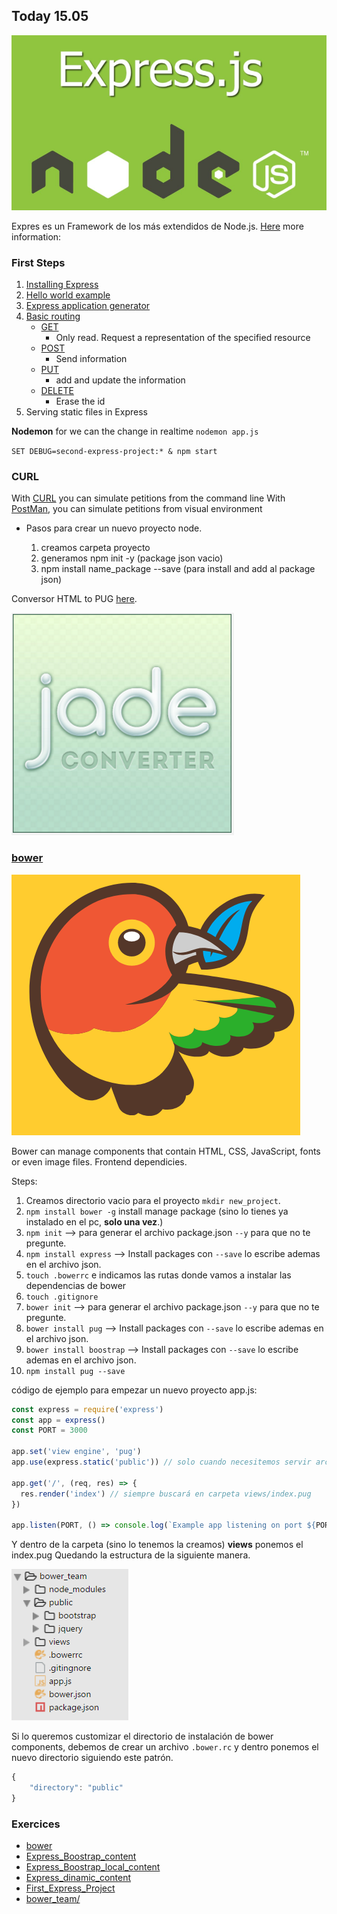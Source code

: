 
## Today 15.05

![express.js](img/express.js.png)


Expres es un Framework de los más extendidos de Node.js.
[Here](http://www.nodehispano.com/2012/01/express-el-framework-web-para-nodejs/) more information:



### First Steps

1. [Installing Express](http://expressjs.com/en/starter/installing.html)
1. [Hello world example](http://expressjs.com/en/starter/hello-world.html)
1. [Express application generator](http://expressjs.com/en/starter/generator.html)
1. [Basic routing](http://expressjs.com/en/starter/basic-routing.html)
    + [GET](https://en.wikipedia.org/wiki/Hypertext_Transfer_Protocol#Request_methods)
        * Only read. Request a representation of the specified resource
    + [POST](https://en.wikipedia.org/wiki/Hypertext_Transfer_Protocol#Request_methods)
        * Send information
    +   [PUT](https://en.wikipedia.org/wiki/Hypertext_Transfer_Protocol#Request_methods)
        *   add and update the information 
    +   [DELETE](https://en.wikipedia.org/wiki/Hypertext_Transfer_Protocol#Request_methods)
        *   Erase the id 
1. Serving static files in Express


**Nodemon** for we can the change in realtime ``nodemon app.js``

``SET DEBUG=second-express-project:* & npm start``


### CURL

With [CURL](http://stackoverflow.com/questions/9507353/how-do-i-install-set-up-and-use-curl-on-windows#16216825) you can simulate petitions from the command line
With [PostMan](https://chrome.google.com/webstore/detail/postman/fhbjgbiflinjbdggehcddcbncdddomop), you can simulate petitions from visual environment 

- Pasos para crear un nuevo proyecto node.

    1. creamos carpeta proyecto
    2. generamos npm init -y (package json vacio)
    3. npm install name_package --save (para install and add al package json)

Conversor HTML to PUG [here](http://html2jade.org/).


![jadeconverter](img/jadeconverter.png)

### [bower](https://bower.io/)

![bower](img/bower.png)

Bower can manage components that contain HTML, CSS, JavaScript, fonts or even image files. Frontend dependicies.

Steps:

1. Creamos directorio vacio para el proyecto ``mkdir new_project``. 
1. ``npm install bower -g`` install manage package (sino lo tienes ya instalado en el pc, **solo una vez**.)
1. ``npm init`` --> para generar el archivo package.json ``--y`` para que no te pregunte.
1. ``npm install express`` --> Install packages con ``--save`` lo escribe ademas en el archivo json.
1. ``touch .bowerrc`` e indicamos las rutas donde vamos a instalar las dependencias de bower
1. ``touch .gitignore``
1. ``bower init`` --> para generar el archivo package.json ``--y`` para que no te pregunte.
1. ``bower install pug`` --> Install packages con ``--save`` lo escribe ademas en el archivo json.
1. ``bower install boostrap`` --> Install packages con ``--save`` lo escribe ademas en el archivo json.
1. ``npm install pug --save`` 

código de ejemplo para empezar un nuevo proyecto app.js:

```javascript
const express = require('express')
const app = express()
const PORT = 3000

app.set('view engine', 'pug')
app.use(express.static('public')) // solo cuando necesitemos servir archivos estaticos

app.get('/', (req, res) => {
  res.render('index') // siempre buscará en carpeta views/index.pug  
})

app.listen(PORT, () => console.log(`Example app listening on port ${PORT}`))
```

Y dentro de la carpeta (sino lo tenemos la creamos) **views** ponemos el index.pug
Quedando la estructura de la siguiente manera.

![capture](img/captura.png)

Si lo queremos customizar el directorio de instalación de bower components, debemos de crear un archivo ``.bower.rc`` y dentro ponemos el nuevo directorio siguiendo este patrón.

```javascript
{
    "directory": "public"
}
```


### Exercices

- [bower](bower)
- [Express_Boostrap_content](Express_Boostrap_content)
- [Express_Boostrap_local_content](Express_Boostrap_local_content)
- [Express_dinamic_content](Express_dinamic_content)
- [First_Express_Project](First_Express_Project)
- [bower_team/](bower_team)






